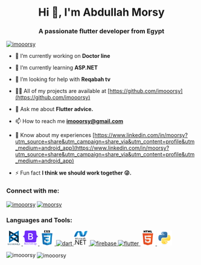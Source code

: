 <h1 align="center">Hi 👋, I'm Abdullah Morsy</h1>
<h3 align="center">A passionate flutter developer from Egypt</h3>

<p align="left"> <a href="https://twitter.com/imooorsy" target="blank"><img src="https://img.shields.io/twitter/follow/imooorsy?logo=twitter&style=for-the-badge" alt="imooorsy" /></a> </p>

- 🔭 I’m currently working on **Doctor line**

- 🌱 I’m currently learning **ASP.NET**

- 🤝 I’m looking for help with **Reqabah tv**

- 👨‍💻 All of my projects are available at [https://github.com/imooorsy](https://github.com/imooorsy)

- 💬 Ask me about **Flutter advice.**

- 📫 How to reach me **imooorsy@gmail.com**

- 📄 Know about my experiences [https://www.linkedin.com/in/moorsy?utm_source=share&utm_campaign=share_via&utm_content=profile&utm_medium=android_app](https://www.linkedin.com/in/moorsy?utm_source=share&utm_campaign=share_via&utm_content=profile&utm_medium=android_app)

- ⚡ Fun fact **I think we should work together 😜.**

<h3 align="left">Connect with me:</h3>
<p align="left">
<a href="https://twitter.com/imooorsy" target="blank"><img align="center" src="https://raw.githubusercontent.com/rahuldkjain/github-profile-readme-generator/master/src/images/icons/Social/twitter.svg" alt="imooorsy" height="30" width="40" /></a>
<a href="https://linkedin.com/in/moorsy" target="blank"><img align="center" src="https://raw.githubusercontent.com/rahuldkjain/github-profile-readme-generator/master/src/images/icons/Social/linked-in-alt.svg" alt="moorsy" height="30" width="40" /></a>
</p>

<h3 align="left">Languages and Tools:</h3>
<p align="left"> <a href="https://backbonejs.org" target="_blank" rel="noreferrer"> <img src="https://raw.githubusercontent.com/devicons/devicon/master/icons/backbonejs/backbonejs-original-wordmark.svg" alt="backbonejs" width="40" height="40"/> </a> <a href="https://getbootstrap.com" target="_blank" rel="noreferrer"> <img src="https://raw.githubusercontent.com/devicons/devicon/master/icons/bootstrap/bootstrap-plain-wordmark.svg" alt="bootstrap" width="40" height="40"/> </a> <a href="https://www.w3schools.com/css/" target="_blank" rel="noreferrer"> <img src="https://raw.githubusercontent.com/devicons/devicon/master/icons/css3/css3-original-wordmark.svg" alt="css3" width="40" height="40"/> </a> <a href="https://dart.dev" target="_blank" rel="noreferrer"> <img src="https://www.vectorlogo.zone/logos/dartlang/dartlang-icon.svg" alt="dart" width="40" height="40"/> </a> <a href="https://dotnet.microsoft.com/" target="_blank" rel="noreferrer"> <img src="https://raw.githubusercontent.com/devicons/devicon/master/icons/dot-net/dot-net-original-wordmark.svg" alt="dotnet" width="40" height="40"/> </a> <a href="https://firebase.google.com/" target="_blank" rel="noreferrer"> <img src="https://www.vectorlogo.zone/logos/firebase/firebase-icon.svg" alt="firebase" width="40" height="40"/> </a> <a href="https://flutter.dev" target="_blank" rel="noreferrer"> <img src="https://www.vectorlogo.zone/logos/flutterio/flutterio-icon.svg" alt="flutter" width="40" height="40"/> </a> <a href="https://www.w3.org/html/" target="_blank" rel="noreferrer"> <img src="https://raw.githubusercontent.com/devicons/devicon/master/icons/html5/html5-original-wordmark.svg" alt="html5" width="40" height="40"/> </a> <a href="https://www.python.org" target="_blank" rel="noreferrer"> <img src="https://raw.githubusercontent.com/devicons/devicon/master/icons/python/python-original.svg" alt="python" width="40" height="40"/> </a> </p>

<p><img align="left" src="https://github-readme-stats.vercel.app/api/top-langs?username=imooorsy&show_icons=true&locale=en&layout=compact" alt="imooorsy" /></p>

<p>&nbsp;<img align="center" src="https://github-readme-stats.vercel.app/api?username=imooorsy&show_icons=true&locale=en" alt="imooorsy" /></p>
